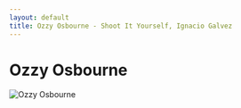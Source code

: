 ```yaml
---
layout: default
title: Ozzy Osbourne - Shoot It Yourself, Ignacio Galvez
---
```


# Ozzy Osbourne

![Ozzy Osbourne](http://assets.farmhouse.co/publishing/1-shoot-it-yourself/images/ozzy-osbourne-1.jpg)
